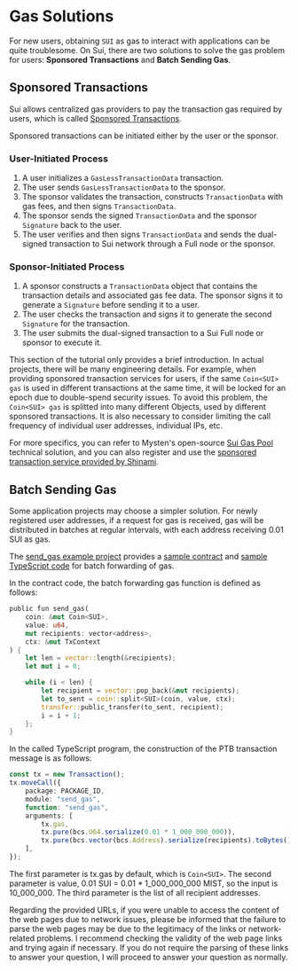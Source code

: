 # Gas Solutions

For new users, obtaining `SUI` as gas to interact with applications can be quite troublesome. On Sui, there are two solutions to solve the gas problem for users: **Sponsored Transactions** and **Batch Sending Gas**.

## Sponsored Transactions

Sui allows centralized gas providers to pay the transaction gas required by users, which is called [Sponsored Transactions](https://docs.sui.io/concepts/transactions/sponsored-transactions).

Sponsored transactions can be initiated either by the user or the sponsor.

### User-Initiated Process

1. A user initializes a `GasLessTransactionData` transaction.
2. The user sends `GasLessTransactionData` to the sponsor.
3. The sponsor validates the transaction, constructs `TransactionData` with gas fees, and then signs `TransactionData`.
4. The sponsor sends the signed `TransactionData` and the sponsor `Signature` back to the user.
5. The user verifies and then signs `TransactionData` and sends the dual-signed transaction to Sui network through a Full node or the sponsor.

### Sponsor-Initiated Process

1. A sponsor constructs a `TransactionData` object that contains the transaction details and associated gas fee data. The sponsor signs it to generate a `Signature` before sending it to a user. 
2. The user checks the transaction and signs it to generate the second `Signature` for the transaction.
3. The user submits the dual-signed transaction to a Sui Full node or sponsor to execute it.

This section of the tutorial only provides a brief introduction. In actual projects, there will be many engineering details. For example, when providing sponsored transaction services for users, if the same `Coin<SUI> gas` is used in different transactions at the same time, it will be locked for an epoch due to double-spend security issues. To avoid this problem, the `Coin<SUI> gas` is splitted into many different Objects, used by different sponsored transactions. It is also necessary to consider limiting the call frequency of individual user addresses, individual IPs, etc.

For more specifics, you can refer to Mysten's open-source [Sui Gas Pool](https://github.com/MystenLabs/sui-gas-pool) technical solution, and you can also register and use the [sponsored transaction service provided by Shinami](https://www.shinami.com/gas-station).

## Batch Sending Gas

Some application projects may choose a simpler solution. For newly registered user addresses, if a request for gas is received, gas will be distributed in batches at regular intervals, with each address receiving 0.01 SUI as gas.

The [send_gas example project](../example_projects/send_gas) provides a [sample contract](../example_projects/send_gas/sources/send_gas.move) and [sample TypeScript code](../example_projects/send_gas/scripts/send.ts) for batch forwarding of gas.

In the contract code, the batch forwarding gas function is defined as follows:
```rust
public fun send_gas(
    coin: &mut Coin<SUI>,
    value: u64,
    mut recipients: vector<address>,
    ctx: &mut TxContext
) {
    let len = vector::length(&recipients);
    let mut i = 0;

    while (i < len) {
        let recipient = vector::pop_back(&mut recipients);
        let to_sent = coin::split<SUI>(coin, value, ctx);
        transfer::public_transfer(to_sent, recipient);
        i = i + 1;
    };
}
```

In the called TypeScript program, the construction of the PTB transaction message is as follows:
```TypeScript
const tx = new Transaction();
tx.moveCall({
    package: PACKAGE_ID,
    module: "send_gas",
    function: "send_gas",
    arguments: [
        tx.gas,
        tx.pure(bcs.U64.serialize(0.01 * 1_000_000_000)),
        tx.pure(bcs.vector(bcs.Address).serialize(recipients).toBytes()),
    ],
});
```
The first parameter is tx.gas by default, which is `Coin<SUI>`.
The second parameter is value, 0.01 SUI = 0.01 * 1_000_000_000 MIST, so the input is 10_000_000.
The third parameter is the list of all recipient addresses.

Regarding the provided URLs, if you were unable to access the content of the web pages due to network issues, please be informed that the failure to parse the web pages may be due to the legitimacy of the links or network-related problems. I recommend checking the validity of the web page links and trying again if necessary. If you do not require the parsing of these links to answer your question, I will proceed to answer your question as normally.
